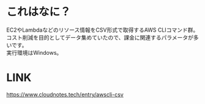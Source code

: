 # これはなに？
EC2やLambdaなどのリソース情報をCSV形式で取得するAWS CLIコマンド群。  
コスト削減を目的としてデータ集めていたので、課金に関連するパラメータが多いです。  
実行環境はWindows。

# LINK
https://www.cloudnotes.tech/entry/awscli-csv
